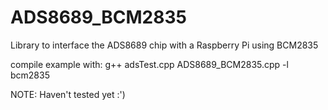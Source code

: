 # ADS8689_BCM2835

Library to interface the ADS8689 chip with a Raspberry Pi using BCM2835

compile example with: g++ adsTest.cpp ADS8689_BCM2835.cpp -l bcm2835

NOTE: Haven't tested yet :')
